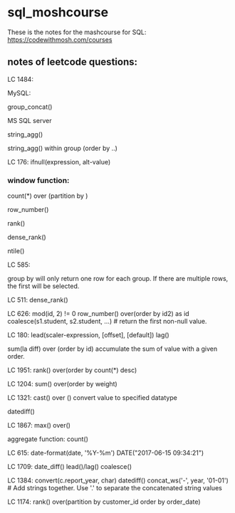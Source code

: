 # sql_moshcourse

These is the notes for the mashcourse for SQL:
https://codewithmosh.com/courses

## notes of leetcode questions:

LC 1484:

MySQL:

group_concat()

MS SQL server

string_agg() 

string_agg() within group (order by ..)

LC 176:
ifnull(expression, alt-value)


### window function: 

count(*) over (partition by <col>)

row_number()

rank()

dense_rank()

ntile()


LC 585:

group by will only return one row for each group. If there are multiple rows, the first will be selected.



LC 511:
dense_rank()

LC 626:
mod(id, 2) != 0
row_number() over(order by id2) as id
coalesce(s1.student, s2.student, ...) # return the first non-null value.

LC 180:
lead(scaler-expression, [offset], [default])
lag()

sum(la diff) over (order by id)
accumulate the sum of value with a given order.

LC 1951:
rank() over(order by count(*) desc)

LC 1204:
sum() over(order by weight)

LC 1321:
cast() over ()
convert value to specified datatype

datediff()

LC 1867:
max() over()

aggregate function:
count()

LC 615:
date-format(date, '%Y-%m')
DATE("2017-06-15 09:34:21")

LC 1709:
date_diff()
lead()/lag()
coalesce()



LC 1384:
convert(c.report_year, char)
datediff()
concat_ws('-', year, '01-01') # Add strings together. Use '.' to separate the concatenated string values

LC 1174:
rank() over(partition by customer_id order by order_date) 




